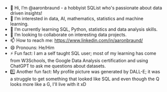 - 👋 Hi, I’m @aaronbraund - a hobbyist SQList who's passionate about data driven insights!
- 👀 I’m interested in data, AI, mathematics, statistics and machine learning.
- 🌱 I’m currently learning SQL, Python, statistics and data analysis skills.
- 💞️ I’m looking to collaborate on interesting data projects.
- 📫 How to reach me: https://www.linkedin.com/in/aaronbraund/
- 😄 Pronouns: He/Him
- ⚡ Fun fact: I am a self taught SQL user; most of my learning has come from W3Schools, the Google Data Analysis certification and using ChatGPT to ask me questions about datasets.
- 1️⃣ Another fun fact: My profile picture was generated by DALL-E; it was a struggle to get something that looked like SQL and even though the Q looks more like a G, I'll live with it xD

<!---
aaronbraund/aaronbraund is a ✨ special ✨ repository because its `README.md` (this file) appears on your GitHub profile.
You can click the Preview link to take a look at your changes.
--->
